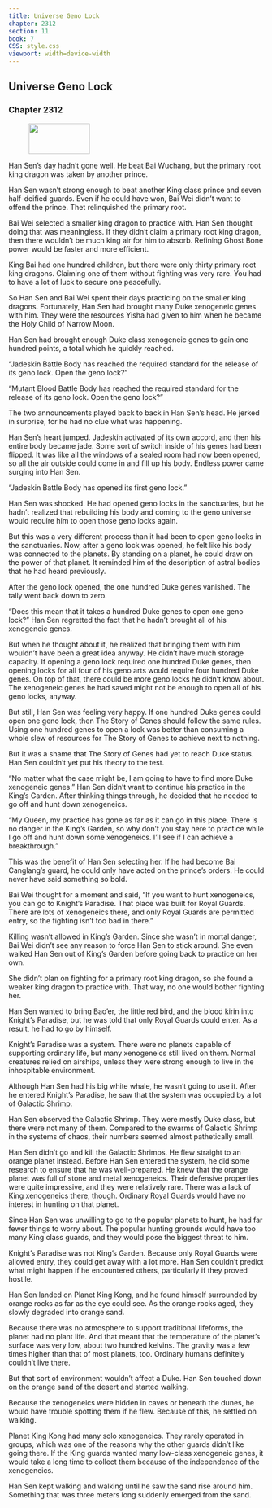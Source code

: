 ```yaml
---
title: Universe Geno Lock
chapter: 2312
section: 11
book: 7
CSS: style.css
viewport: width=device-width
---
```


## Universe Geno Lock

### Chapter 2312

<figure>
	<img src="../Images/gem.gif" alt="" id="gem" width="120" height="60" />
</figure>

Han Sen’s day hadn’t gone well. He beat Bai Wuchang, but the primary root king dragon was taken by another prince.

Han Sen wasn’t strong enough to beat another King class prince and seven half-deified guards. Even if he could have won, Bai Wei didn’t want to offend the prince. Thet relinquished the primary root.

Bai Wei selected a smaller king dragon to practice with. Han Sen thought doing that was meaningless. If they didn’t claim a primary root king dragon, then there wouldn’t be much king air for him to absorb. Refining Ghost Bone power would be faster and more efficient.

King Bai had one hundred children, but there were only thirty primary root king dragons. Claiming one of them without fighting was very rare. You had to have a lot of luck to secure one peacefully.

So Han Sen and Bai Wei spent their days practicing on the smaller king dragons. Fortunately, Han Sen had brought many Duke xenogeneic genes with him. They were the resources Yisha had given to him when he became the Holy Child of Narrow Moon.

Han Sen had brought enough Duke class xenogeneic genes to gain one hundred points, a total which he quickly reached.

“Jadeskin Battle Body has reached the required standard for the release of its geno lock. Open the geno lock?”

“Mutant Blood Battle Body has reached the required standard for the release of its geno lock. Open the geno lock?”

The two announcements played back to back in Han Sen’s head. He jerked in surprise, for he had no clue what was happening.

Han Sen’s heart jumped. Jadeskin activated of its own accord, and then his entire body became jade. Some sort of switch inside of his genes had been flipped. It was like all the windows of a sealed room had now been opened, so all the air outside could come in and fill up his body. Endless power came surging into Han Sen.

“Jadeskin Battle Body has opened its first geno lock.”

Han Sen was shocked. He had opened geno locks in the sanctuaries, but he hadn’t realized that rebuilding his body and coming to the geno universe would require him to open those geno locks again.

But this was a very different process than it had been to open geno locks in the sanctuaries. Now, after a geno lock was opened, he felt like his body was connected to the planets. By standing on a planet, he could draw on the power of that planet. It reminded him of the description of astral bodies that he had heard previously.

After the geno lock opened, the one hundred Duke genes vanished. The tally went back down to zero.

“Does this mean that it takes a hundred Duke genes to open one geno lock?” Han Sen regretted the fact that he hadn’t brought all of his xenogeneic genes.

But when he thought about it, he realized that bringing them with him wouldn’t have been a great idea anyway. He didn’t have much storage capacity. If opening a geno lock required one hundred Duke genes, then opening locks for all four of his geno arts would require four hundred Duke genes. On top of that, there could be more geno locks he didn’t know about. The xenogeneic genes he had saved might not be enough to open all of his geno locks, anyway.

But still, Han Sen was feeling very happy. If one hundred Duke genes could open one geno lock, then The Story of Genes should follow the same rules. Using one hundred genes to open a lock was better than consuming a whole slew of resources for The Story of Genes to achieve next to nothing.

But it was a shame that The Story of Genes had yet to reach Duke status. Han Sen couldn’t yet put his theory to the test.

“No matter what the case might be, I am going to have to find more Duke xenogeneic genes.” Han Sen didn’t want to continue his practice in the King’s Garden. After thinking things through, he decided that he needed to go off and hunt down xenogeneics.

“My Queen, my practice has gone as far as it can go in this place. There is no danger in the King’s Garden, so why don’t you stay here to practice while I go off and hunt down some xenogeneics. I’ll see if I can achieve a breakthrough.”

This was the benefit of Han Sen selecting her. If he had become Bai Canglang’s guard, he could only have acted on the prince’s orders. He could never have said something so bold.

Bai Wei thought for a moment and said, “If you want to hunt xenogeneics, you can go to Knight’s Paradise. That place was built for Royal Guards. There are lots of xenogeneics there, and only Royal Guards are permitted entry, so the fighting isn’t too bad in there.”

Killing wasn’t allowed in King’s Garden. Since she wasn’t in mortal danger, Bai Wei didn’t see any reason to force Han Sen to stick around. She even walked Han Sen out of King’s Garden before going back to practice on her own.

She didn’t plan on fighting for a primary root king dragon, so she found a weaker king dragon to practice with. That way, no one would bother fighting her.

Han Sen wanted to bring Bao’er, the little red bird, and the blood kirin into Knight’s Paradise, but he was told that only Royal Guards could enter. As a result, he had to go by himself.

Knight’s Paradise was a system. There were no planets capable of supporting ordinary life, but many xenogeneics still lived on them. Normal creatures relied on airships, unless they were strong enough to live in the inhospitable environment.

Although Han Sen had his big white whale, he wasn’t going to use it. After he entered Knight’s Paradise, he saw that the system was occupied by a lot of Galactic Shrimp.

Han Sen observed the Galactic Shrimp. They were mostly Duke class, but there were not many of them. Compared to the swarms of Galactic Shrimp in the systems of chaos, their numbers seemed almost pathetically small.

Han Sen didn’t go and kill the Galactic Shrimps. He flew straight to an orange planet instead. Before Han Sen entered the system, he did some research to ensure that he was well-prepared. He knew that the orange planet was full of stone and metal xenogeneics. Their defensive properties were quite impressive, and they were relatively rare. There was a lack of King xenogeneics there, though. Ordinary Royal Guards would have no interest in hunting on that planet.

Since Han Sen was unwilling to go to the popular planets to hunt, he had far fewer things to worry about. The popular hunting grounds would have too many King class guards, and they would pose the biggest threat to him.

Knight’s Paradise was not King’s Garden. Because only Royal Guards were allowed entry, they could get away with a lot more. Han Sen couldn’t predict what might happen if he encountered others, particularly if they proved hostile.

Han Sen landed on Planet King Kong, and he found himself surrounded by orange rocks as far as the eye could see. As the orange rocks aged, they slowly degraded into orange sand.

Because there was no atmosphere to support traditional lifeforms, the planet had no plant life. And that meant that the temperature of the planet’s surface was very low, about two hundred kelvins. The gravity was a few times higher than that of most planets, too. Ordinary humans definitely couldn’t live there.

But that sort of environment wouldn’t affect a Duke. Han Sen touched down on the orange sand of the desert and started walking.

Because the xenogeneics were hidden in caves or beneath the dunes, he would have trouble spotting them if he flew. Because of this, he settled on walking.

Planet King Kong had many solo xenogeneics. They rarely operated in groups, which was one of the reasons why the other guards didn’t like going there. If the King guards wanted many low-class xenogeneic genes, it would take a long time to collect them because of the independence of the xenogeneics.

Han Sen kept walking and walking until he saw the sand rise around him. Something that was three meters long suddenly emerged from the sand.